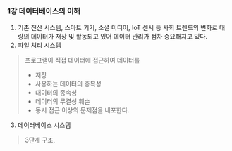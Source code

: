 ### 1강 데이터베이스의 이해
1. 기존 전산 시스템, 스마트 기기, 소셜 미디어, IoT 센서 등 사회 트렌드의 변화로 대량의 데이터가 저장 및 활동되고 있어 데이터 관리가 점차 중요해지고 있다.
2. 파일 처리 시스템
> 프로그램이 직접 데이터에 접근하여 데이터를
> - 저장
> - 사용하는 데이터의 중복성
> - 대이터의 종속성
> - 데이터의 무결성 훼손
> - 동시 접근 이상의 문제점을 내포한다.
3. 데이터베이스 시스템
> 3단계 구조, 
